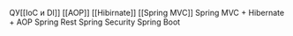 QУ[[IoC и DI]]
[[AOP]]
[[Hibirnate]]
[[Spring MVC]]
Spring MVC + Hibernate + AOP
Spring Rest
Spring Security
Spring Boot